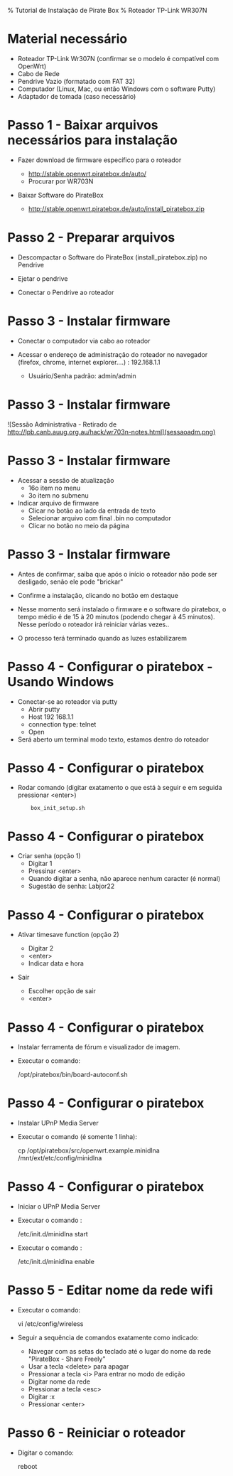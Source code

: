 % Tutorial de Instalação de Pirate Box
% Roteador TP-Link WR307N


# Material necessário

* Roteador TP-Link Wr307N (confirmar se o modelo é compatível com OpenWrt)
* Cabo de Rede
* Pendrive Vazio (formatado com FAT 32)
* Computador (Linux, Mac, ou então Windows com o software Putty)
* Adaptador de tomada (caso necessário)

# Passo 1 - Baixar arquivos necessários para instalação

* Fazer download de firmware específico para o roteador

    * http://stable.openwrt.piratebox.de/auto/
    * Procurar por WR703N


* Baixar Software do PirateBox

    * http://stable.openwrt.piratebox.de/auto/install_piratebox.zip

# Passo 2 - Preparar arquivos

* Descompactar o Software do PirateBox (install_piratebox.zip) no Pendrive
* Ejetar o pendrive

* Conectar o Pendrive ao roteador


# Passo 3 - Instalar firmware

* Conectar o computador via cabo ao roteador 

* Acessar o endereço de administração do roteador no navegador (firefox,
  chrome, internet explorer....) : 192.168.1.1

  * Usuário/Senha padrão: admin/admin

# Passo 3 - Instalar firmware

![Sessão Administrativa - Retirado de
http://lpb.canb.auug.org.au/hack/wr703n-notes.html](sessaoadm.png)

# Passo 3 - Instalar firmware


* Acessar a sessão de atualização
    * 16o item no menu
    * 3o item no submenu
* Indicar arquivo de firmware
    * Clicar no botão ao lado da entrada de texto
    * Selecionar arquivo com final .bin no computador
    * Clicar no botão no meio da página


# Passo 3 - Instalar firmware
* Antes de confirmar, saiba que após o início o roteador não pode ser
      desligado, senão ele pode "brickar"

* Confirme a instalação, clicando no botão em destaque

* Nesse momento será instalado o firmware e o software do piratebox, o tempo médio é de 15 à 20 minutos (podendo chegar à 45 minutos). Nesse período o roteador irá reiniciar várias vezes..

* O processo terá terminado quando as luzes estabilizarem

# Passo 4 - Configurar o  piratebox - Usando Windows

* Conectar-se ao roteador via putty
    * Abrir putty
    * Host 192 168.1.1
    * connection type: telnet
    * Open
* Será aberto um terminal modo texto, estamos dentro do roteador

# Passo 4 - Configurar o  piratebox

* Rodar comando (digitar exatamento o que está à seguir e em seguida pressionar
  \<enter\>)

          box_init_setup.sh

# Passo 4 - Configurar o  piratebox

* Criar senha (opção 1)
    * Digitar 1 
    * Pressinar \<enter\>
    * Quando digitar a senha, não aparece nenhum caracter (é normal)
    * Sugestão de senha: Labjor22

# Passo 4 - Configurar o  piratebox

* Ativar timesave function (opção 2)
    * Digitar 2
    * \<enter\>
    * Indicar data e hora

* Sair
    * Escolher opção de sair
    * \<enter\>

# Passo 4 - Configurar o  piratebox

* Instalar ferramenta de fórum e visualizador de imagem. 
* Executar o comando:

    /opt/piratebox/bin/board-autoconf.sh



# Passo 4 - Configurar o  piratebox
* Instalar UPnP Media Server
* Executar o comando (é somente 1 linha):

    cp /opt/piratebox/src/openwrt.example.minidlna /mnt/ext/etc/config/minidlna

# Passo 4 - Configurar o  piratebox
* Iniciar o UPnP Media Server
* Executar o comando :

    /etc/init.d/minidlna start

* Executar o comando :

    /etc/init.d/minidlna enable

# Passo 5 - Editar nome da rede wifi 

* Executar o comando:

    vi /etc/config/wireless 

* Seguir a sequência de comandos exatamente como indicado:
    * Navegar com as setas do teclado até o lugar do nome da rede "PirateBox - Share Freely"
    * Usar a tecla \<delete\> para apagar
    * Pressionar a tecla  \<i\> Para entrar no modo de edição
    * Digitar nome da rede
    * Pressionar a tecla \<esc\>
    * Digitar :x
    * Pressionar \<enter\>

# Passo 6 - Reiniciar o roteador
* Digitar o comando:

    reboot


